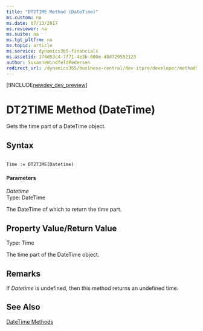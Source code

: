 ```yaml
---
title: "DT2TIME Method (DateTime)"
ms.custom: na
ms.date: 07/13/2017
ms.reviewer: na
ms.suite: na
ms.tgt_pltfrm: na
ms.topic: article
ms.service: dynamics365-financials
ms.assetid: 174d53c4-7f71-4e3b-800e-d8d729552123
author: SusanneWindfeldPedersen
redirect_url: /dynamics365/business-central/dev-itpro/developer/methods/devenv-al-method-reference
---
```


[!INCLUDE[newdev_dev_preview](../includes/newdev_dev_preview.md)]

# DT2TIME Method (DateTime)
Gets the time part of a DateTime object.  
  
## Syntax  
  
```  
  
Time := DT2TIME(Datetime)  
```  
  
#### Parameters  
 *Datetime*  
 Type: DateTime  
  
 The DateTime of which to return the time part.  
  
## Property Value/Return Value  
 Type: Time  
  
 The time part of the DateTime object.  
  
## Remarks  
 If *Datetime* is undefined, then this method returns an undefined time.  
  
## See Also  
 [DateTime Methods](devenv-DateTime-Methods.md)